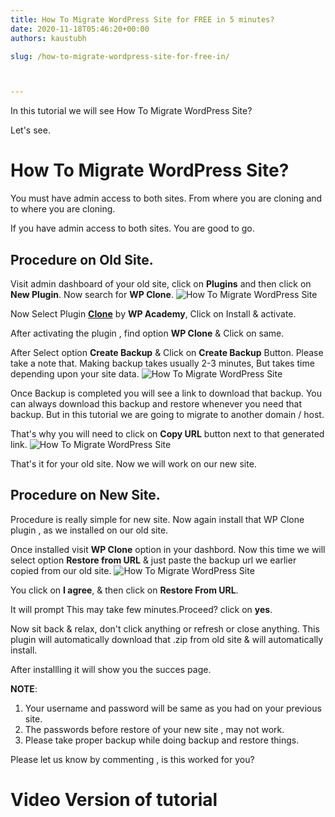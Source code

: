 ```yaml
---
title: How To Migrate WordPress Site for FREE in 5 minutes?
date: 2020-11-18T05:46:20+00:00
authors: kaustubh

slug: /how-to-migrate-wordpress-site-for-free-in/



---
```

In this tutorial we will see How To Migrate WordPress Site?

Let's see.

# How To Migrate WordPress Site?

You must have admin access to both sites. From where you are cloning and to where you are cloning.

If you have admin access to both sites. You are good to go.

## Procedure on Old Site.

Visit admin dashboard of your old site, click on **Plugins** and then click on **New Plugin**. Now search for **WP Clone**.
![How To Migrate WordPress Site](https://kaustubhk24.netlify.app/imgs/wp-content/uploads/2020/11/image-7-1024x435.png) 

Now Select Plugin [**Clone**](https://wordpress.org/plugins/wp-clone-by-wp-academy/) by **WP Academy**, Click on Install & activate.

After activating the plugin , find option **WP Clone** & Click on same.

After Select option **Create Backup** & Click on **Create Backup** Button. Please take a note that. Making backup takes usually 2-3 minutes, But takes time depending upon your site data.
![How To Migrate WordPress Site](https://kaustubhk24.netlify.app/imgs/wp-content/uploads/2020/11/image-8-1024x468.png) 

Once Backup is completed you will see a link to download that backup. You can always download this backup and restore whenever you need that backup. But in this tutorial we are going to migrate to another domain / host.

That's why you will need to click on **Copy URL** button next to that generated link.
![How To Migrate WordPress Site](https://kaustubhk24.netlify.app/imgs/wp-content/uploads/2020/11/image-9-1024x300.png) 

That's it for your old site. Now we will work on our new site.

## Procedure on New Site.

Procedure is really simple for new site. Now again install that WP Clone plugin , as we installed on our old site.

Once installed visit **WP Clone** option in your dashbord. Now this time we will select option **Restore from URL** & just paste the backup url we earlier copied from our old site.
![How To Migrate WordPress Site](https://kaustubhk24.netlify.app/imgs/wp-content/uploads/2020/11/image-10-1024x340.png) 

You click on **I agree**, & then click on **Restore From URL**.

It will prompt This may take few minutes.Proceed? click on **yes**. 

Now sit back & relax, don't click anything or refresh or close anything. This plugin will automatically download that .zip from old site & will automatically install.

After installling it will show you the succes page. 

**NOTE**:

 1. Your username and password will be same as you had on your previous site.
 2. The passwords before restore of your new site , may not work.
 3. Please take proper backup while doing backup and restore things.

Please let us know by commenting , is this worked for you?



# Video Version of tutorial

